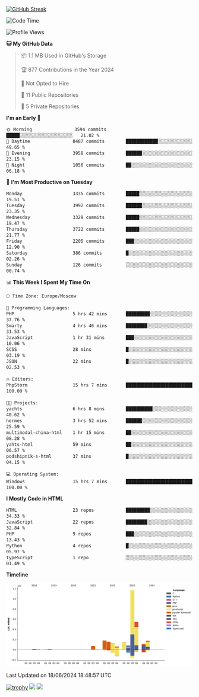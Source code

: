 [![GitHub Streak](https://github-readme-streak-stats.herokuapp.com/?user=yogik10)](https://git.io/streak-stats)
<!--START_SECTION:waka-->
![Code Time](http://img.shields.io/badge/Code%20Time-612%20hrs%2030%20mins-blue)

![Profile Views](http://img.shields.io/badge/Profile%20Views-0-blue)

**🐱 My GitHub Data** 

> 📦 1.1 MB Used in GitHub's Storage 
 > 
> 🏆 877 Contributions in the Year 2024
 > 
> 🚫 Not Opted to Hire
 > 
> 📜 11 Public Repositories 
 > 
> 🔑 5 Private Repositories 
 > 
**I'm an Early 🐤** 

```text
🌞 Morning                3594 commits        █████░░░░░░░░░░░░░░░░░░░░   21.02 % 
🌆 Daytime                8487 commits        ████████████░░░░░░░░░░░░░   49.65 % 
🌃 Evening                3958 commits        ██████░░░░░░░░░░░░░░░░░░░   23.15 % 
🌙 Night                  1056 commits        ██░░░░░░░░░░░░░░░░░░░░░░░   06.18 % 
```
📅 **I'm Most Productive on Tuesday** 

```text
Monday                   3335 commits        █████░░░░░░░░░░░░░░░░░░░░   19.51 % 
Tuesday                  3992 commits        ██████░░░░░░░░░░░░░░░░░░░   23.35 % 
Wednesday                3329 commits        █████░░░░░░░░░░░░░░░░░░░░   19.47 % 
Thursday                 3722 commits        █████░░░░░░░░░░░░░░░░░░░░   21.77 % 
Friday                   2205 commits        ███░░░░░░░░░░░░░░░░░░░░░░   12.90 % 
Saturday                 386 commits         █░░░░░░░░░░░░░░░░░░░░░░░░   02.26 % 
Sunday                   126 commits         ░░░░░░░░░░░░░░░░░░░░░░░░░   00.74 % 
```


📊 **This Week I Spent My Time On** 

```text
🕑︎ Time Zone: Europe/Moscow

💬 Programming Languages: 
PHP                      5 hrs 42 mins       █████████░░░░░░░░░░░░░░░░   37.76 % 
Smarty                   4 hrs 46 mins       ████████░░░░░░░░░░░░░░░░░   31.53 % 
JavaScript               1 hr 31 mins        ███░░░░░░░░░░░░░░░░░░░░░░   10.06 % 
SCSS                     28 mins             █░░░░░░░░░░░░░░░░░░░░░░░░   03.19 % 
JSON                     22 mins             █░░░░░░░░░░░░░░░░░░░░░░░░   02.53 % 

🔥 Editors: 
PhpStorm                 15 hrs 7 mins       █████████████████████████   100.00 % 

🐱‍💻 Projects: 
yachts                   6 hrs 8 mins        ██████████░░░░░░░░░░░░░░░   40.62 % 
hermes                   3 hrs 52 mins       ██████░░░░░░░░░░░░░░░░░░░   25.59 % 
multimodal-china-html    1 hr 15 mins        ██░░░░░░░░░░░░░░░░░░░░░░░   08.28 % 
yahts-html               59 mins             ██░░░░░░░░░░░░░░░░░░░░░░░   06.57 % 
podshipnik-s-html        37 mins             █░░░░░░░░░░░░░░░░░░░░░░░░   04.15 % 

💻 Operating System: 
Windows                  15 hrs 7 mins       █████████████████████████   100.00 % 
```

**I Mostly Code in HTML** 

```text
HTML                     23 repos            █████████░░░░░░░░░░░░░░░░   34.33 % 
JavaScript               22 repos            ████████░░░░░░░░░░░░░░░░░   32.84 % 
PHP                      9 repos             ███░░░░░░░░░░░░░░░░░░░░░░   13.43 % 
Python                   4 repos             █░░░░░░░░░░░░░░░░░░░░░░░░   05.97 % 
TypeScript               1 repo              ░░░░░░░░░░░░░░░░░░░░░░░░░   01.49 % 
```



**Timeline**

![Lines of Code chart](https://raw.githubusercontent.com/Yogik10/Yogik10/main/assets/bar_graph.png)


 Last Updated on 18/06/2024 18:48:57 UTC
<!--END_SECTION:waka-->
[![trophy](https://github-profile-trophy.vercel.app/?username=yogik10)](https://github.com/ryo-ma/github-profile-trophy)
![](https://github-profile-summary-cards.vercel.app/api/cards/profile-details?username=yogik10&theme=solarized_dark)
![](https://github-profile-summary-cards.vercel.app/api/cards/most-commit-language?username=yogik10&theme=solarized_dark)


